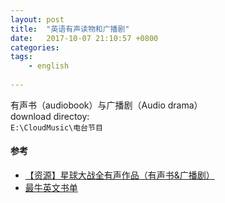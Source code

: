 ```yaml
---
layout: post
title:  "英语有声读物和广播剧"
date:   2017-10-07 21:10:57 +0800
categories:  
tags: 
    - english
    
---
```



有声书（audiobook）与广播剧（Audio drama）  
download directoy:  
`E:\CloudMusic\电台节目`


#### 参考 ####


* [【资源】星球大战全有声作品（有声书&广播剧）](http://www.starwarschina.com/forum.php?mod=viewthread&tid=17823)
* [最牛英文书单](http://music.163.com/#/djradio?id=6907002)
